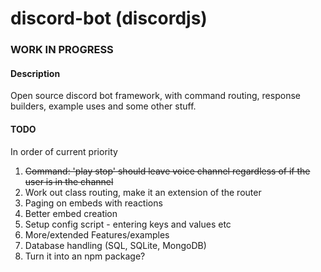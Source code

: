 # discord-bot (discordjs)
### WORK IN PROGRESS
#### Description

Open source discord bot framework, with command routing, response builders, example uses and some other stuff.


#### TODO

In order of current priority

1. ~~Command: 'play stop' should leave voice channel regardless of if the user is in the channel~~
1. Work out class routing, make it an extension of the router
1. Paging on embeds with reactions
1. Better embed creation
1. Setup config script - entering keys and values etc
1. More/extended Features/examples
1. Database handling (SQL, SQLite, MongoDB)
1. Turn it into an npm package?
